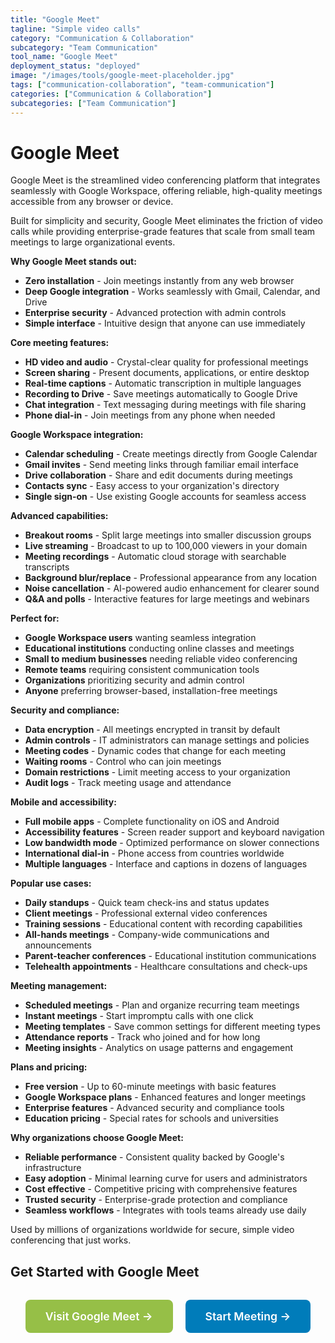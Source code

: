 ```yaml
---
title: "Google Meet"
tagline: "Simple video calls"
category: "Communication & Collaboration"
subcategory: "Team Communication"
tool_name: "Google Meet"
deployment_status: "deployed"
image: "/images/tools/google-meet-placeholder.jpg"
tags: ["communication-collaboration", "team-communication"]
categories: ["Communication & Collaboration"]
subcategories: ["Team Communication"]
---
```


# Google Meet

Google Meet is the streamlined video conferencing platform that integrates seamlessly with Google Workspace, offering reliable, high-quality meetings accessible from any browser or device.

Built for simplicity and security, Google Meet eliminates the friction of video calls while providing enterprise-grade features that scale from small team meetings to large organizational events.

**Why Google Meet stands out:**
- **Zero installation** - Join meetings instantly from any web browser
- **Deep Google integration** - Works seamlessly with Gmail, Calendar, and Drive
- **Enterprise security** - Advanced protection with admin controls
- **Simple interface** - Intuitive design that anyone can use immediately

**Core meeting features:**
- **HD video and audio** - Crystal-clear quality for professional meetings
- **Screen sharing** - Present documents, applications, or entire desktop
- **Real-time captions** - Automatic transcription in multiple languages
- **Recording to Drive** - Save meetings automatically to Google Drive
- **Chat integration** - Text messaging during meetings with file sharing
- **Phone dial-in** - Join meetings from any phone when needed

**Google Workspace integration:**
- **Calendar scheduling** - Create meetings directly from Google Calendar
- **Gmail invites** - Send meeting links through familiar email interface
- **Drive collaboration** - Share and edit documents during meetings
- **Contacts sync** - Easy access to your organization's directory
- **Single sign-on** - Use existing Google accounts for seamless access

**Advanced capabilities:**
- **Breakout rooms** - Split large meetings into smaller discussion groups
- **Live streaming** - Broadcast to up to 100,000 viewers in your domain
- **Meeting recordings** - Automatic cloud storage with searchable transcripts
- **Background blur/replace** - Professional appearance from any location
- **Noise cancellation** - AI-powered audio enhancement for clearer sound
- **Q&A and polls** - Interactive features for large meetings and webinars

**Perfect for:**
- **Google Workspace users** wanting seamless integration
- **Educational institutions** conducting online classes and meetings
- **Small to medium businesses** needing reliable video conferencing
- **Remote teams** requiring consistent communication tools
- **Organizations** prioritizing security and admin control
- **Anyone** preferring browser-based, installation-free meetings

**Security and compliance:**
- **Data encryption** - All meetings encrypted in transit by default
- **Admin controls** - IT administrators can manage settings and policies
- **Meeting codes** - Dynamic codes that change for each meeting
- **Waiting rooms** - Control who can join meetings
- **Domain restrictions** - Limit meeting access to your organization
- **Audit logs** - Track meeting usage and attendance

**Mobile and accessibility:**
- **Full mobile apps** - Complete functionality on iOS and Android
- **Accessibility features** - Screen reader support and keyboard navigation
- **Low bandwidth mode** - Optimized performance on slower connections
- **International dial-in** - Phone access from countries worldwide
- **Multiple languages** - Interface and captions in dozens of languages

**Popular use cases:**
- **Daily standups** - Quick team check-ins and status updates
- **Client meetings** - Professional external video conferences
- **Training sessions** - Educational content with recording capabilities
- **All-hands meetings** - Company-wide communications and announcements
- **Parent-teacher conferences** - Educational institution communications
- **Telehealth appointments** - Healthcare consultations and check-ups

**Meeting management:**
- **Scheduled meetings** - Plan and organize recurring team meetings
- **Instant meetings** - Start impromptu calls with one click
- **Meeting templates** - Save common settings for different meeting types
- **Attendance reports** - Track who joined and for how long
- **Meeting insights** - Analytics on usage patterns and engagement

**Plans and pricing:**
- **Free version** - Up to 60-minute meetings with basic features
- **Google Workspace plans** - Enhanced features and longer meetings
- **Enterprise features** - Advanced security and compliance tools
- **Education pricing** - Special rates for schools and universities

**Why organizations choose Google Meet:**
- **Reliable performance** - Consistent quality backed by Google's infrastructure
- **Easy adoption** - Minimal learning curve for users and administrators
- **Cost effective** - Competitive pricing with comprehensive features
- **Trusted security** - Enterprise-grade protection and compliance
- **Seamless workflows** - Integrates with tools teams already use daily

Used by millions of organizations worldwide for secure, simple video conferencing that just works.

## Get Started with Google Meet

<div style="text-align: center; margin: 2rem 0;">
  <a href="https://meet.google.com" target="_blank" rel="noopener noreferrer" style="display: inline-block; background: #96BF47; color: white; padding: 1rem 2rem; text-decoration: none; border-radius: 8px; font-weight: 600; font-size: 1.1rem; margin-right: 1rem;">Visit Google Meet →</a>
  <a href="https://meet.google.com/new" target="_blank" rel="noopener noreferrer" style="display: inline-block; background: #007cba; color: white; padding: 1rem 2rem; text-decoration: none; border-radius: 8px; font-weight: 600; font-size: 1.1rem;">Start Meeting →</a>
</div>